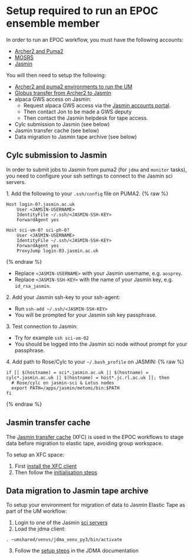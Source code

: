 # Setup required to run an EPOC ensemble member

In order to run an EPOC workflow, you must have the following accounts:
* [Archer2 and Puma2](https://cms.ncas.ac.uk/archer2/unified-model/#getting-started)
* [MOSRS](https://code.metoffice.gov.uk/)
* [Jasmin](https://jasmin.ac.uk/users/access/)

You will then need to setup the following:  
* [Archer2 and puma2 environments to run the UM](https://ncas-cms.github.io/um-training/getting-setup-selfstudy.html)
* [Globus transfer from Archer2 to Jasmin](https://cms.ncas.ac.uk/unified-model/pptransfer-globus/) 
* alpaca GWS access on Jasmin:
  * Request alpaca GWS access via the [Jasmin accounts portal](https://accounts.jasmin.ac.uk/).
  * Then contact Jon to be made a GWS deputy
  * Then contact the Jasmin helpdesk for tape access.
* Cylc submission to Jasmin (see below)
* Jasmin transfer cache (see below)
* Data migration to Jasmin tape archive (see below)

## Cylc submission to Jasmin

In order to submit jobs to Jasmin from puma2 (for `jdma` and `monitor` tasks), 
you need to configure your ssh settings to connect to the Jasmin sci servers.   

1\. Add the following to your `.ssh/config` file on PUMA2.
{% raw %}
~~~
Host login-0?.jasmin.ac.uk
    User <JAMSIN-USERNAME>
    IdentityFile ~/.ssh/<JASMIN-SSH-KEY>
    ForwardAgent yes

Host sci-vm-0? sci-ph-0?
    User <JASMIN-USERNAME>
    IdentityFile ~/.ssh/<JASMIN-SSH-KEY>
    ForwardAgent yes
    ProxyJump login-03.jasmin.ac.uk
~~~
{% endraw %}
   * Replace `<JASMIN-USERNAME>` with your Jasmin username, e.g. `aosprey`.
   * Replace `<JASMIN-SSH-KEY>` with the name of your Jasmin key, e.g. `id_rsa_jasmin`.
     
2\. Add your Jasmin ssh-key to your ssh-agent:
   * Run `ssh-add ~/.ssh/<JASMIN-SSH-KEY>`
   * You will be prompted for your Jasmin ssh key passphrase.
     
3\. Test connection to Jasmin:
   * Try for example `ssh sci-vm-02`
   * You should be logged into the Jasmin sci node without prompt for your passphrase.
     
4\. Add path to Rose/Cylc to your `~/.bash_profile` on JASMIN:
{% raw %}
~~~
if [[ $(hostname) = sci*.jasmin.ac.uk || $(hostname) = cylc*.jasmin.ac.uk || $(hostname) = host*.jc.rl.ac.uk ]]; then
  # Rose/cylc on jasmin-sci & Lotus nodes
  export PATH=/apps/jasmin/metomi/bin:$PATH
fi
~~~
{% endraw %}

## Jasmin transfer cache 

The [Jasmin transfer cache](https://help.jasmin.ac.uk/docs/short-term-project-storage/xfc/) (XFC) is used in the EPOC workflows to stage data before migration to elastic tape, 
avoiding group workspace.

To setup an XFC space: 
1. First [install the XFC client](https://help.jasmin.ac.uk/docs/short-term-project-storage/install-xfc-client/)
2. Then follow the [initialisation steps](https://help.jasmin.ac.uk/docs/short-term-project-storage/xfc/#initial-setup)

## Data migration to Jasmin tape archive

To setup your environment for migration of data to Jasmin Elastic Tape as part of the UM workflow:
1. Login to one of the Jasmin [sci servers](https://help.jasmin.ac.uk/docs/interactive-computing/sci-servers/)
2. Load the jdma client:
~~~
. ~umshared/venvs/jdma_venv_py3/bin/activate
~~~
3. Follow the [setup steps](https://cedadev.github.io/jdma_client/docs/build/html/jdma_client/tutorial.html#setting-up-the-user-user-settings-and-user-info) in the JDMA documentation

